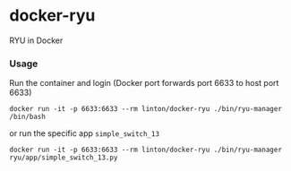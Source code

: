 # docker-ryu

RYU in Docker

### Usage

Run the container and login (Docker port forwards port 6633 to host port 6633)
```
docker run -it -p 6633:6633 --rm linton/docker-ryu ./bin/ryu-manager /bin/bash
```

or run the specific app `simple_switch_13`
```
docker run -it -p 6633:6633 --rm linton/docker-ryu ./bin/ryu-manager ryu/app/simple_switch_13.py
```
